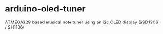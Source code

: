# arduino-oled-tuner

ATMEGA328 based musical note tuner using an i2c OLED display (SSD1306 / SH1106)
